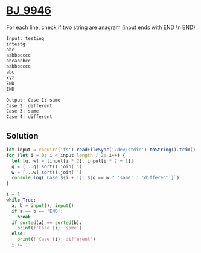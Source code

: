 # [BJ_9946](https://acmicpc.net/problem/9946)

For each line, check if two string are anagram (input ends with END \n END)

```txt
Input: testing
intestg
abc
aabbbcccc
abcabcbcc
aabbbcccc
abc
xyz
END
END

Output: Case 1: same
Case 2: different
Case 3: same
Case 4: different
```

## Solution

```js
let input = require('fs').readFileSync('/dev/stdin').toString().trim().split('\n').slice(2);
for (let i = 0; i < input.length / 2; i++) {
  let [q, w] = [input[i * 2], input[i * 2 + 1]]
  q = [...q].sort().join('')
  w = [...w].sort().join('')
  console.log(`Case ${i + 1}: ${q == w ? 'same' : 'different'}`)
}
```

```py
i = 1
while True:
  a, b = input(), input()
  if a == b == 'END':
    break
  if sorted(a) == sorted(b):
    print(f'Case {i}: same')
  else:
    print(f'Case {i}: different')
  i += 1
```
